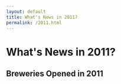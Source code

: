```yaml
---
layout: default
title: What's News in 2011?
permalink: /2011.html
---
```



# What's News in 2011?


## Breweries Opened in 2011





